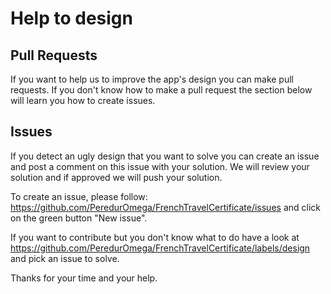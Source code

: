 # Help to design

## Pull Requests

If you want to help us to improve the app's design you can make pull requests. If you don't know 
how to make a pull request the section below will learn you how to create issues.

## Issues

If you detect an ugly design that you want to solve you can create an issue and post a comment on
this issue with your solution. We will review your solution and if approved we will push your 
solution.

To create an issue, please follow: https://github.com/PeredurOmega/FrenchTravelCertificate/issues 
and click on the green button "New issue".

If you want to contribute but you don't know what to do have a look at 
https://github.com/PeredurOmega/FrenchTravelCertificate/labels/design and pick an issue to solve.

Thanks for your time and your help.